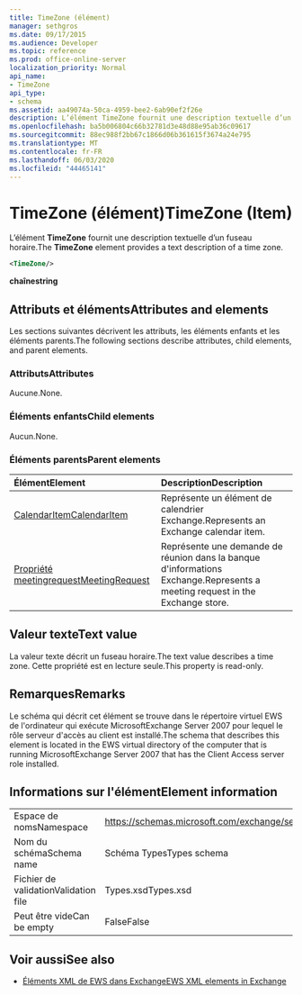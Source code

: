 ```yaml
---
title: TimeZone (élément)
manager: sethgros
ms.date: 09/17/2015
ms.audience: Developer
ms.topic: reference
ms.prod: office-online-server
localization_priority: Normal
api_name:
- TimeZone
api_type:
- schema
ms.assetid: aa49074a-50ca-4959-bee2-6ab90ef2f26e
description: L’élément TimeZone fournit une description textuelle d’un fuseau horaire.
ms.openlocfilehash: ba5b006804c66b32781d3e48d88e95ab36c09617
ms.sourcegitcommit: 88ec988f2bb67c1866d06b361615f3674a24e795
ms.translationtype: MT
ms.contentlocale: fr-FR
ms.lasthandoff: 06/03/2020
ms.locfileid: "44465141"
---
```

# <a name="timezone-item"></a><span data-ttu-id="6030e-103">TimeZone (élément)</span><span class="sxs-lookup"><span data-stu-id="6030e-103">TimeZone (Item)</span></span>

<span data-ttu-id="6030e-104">L’élément **TimeZone** fournit une description textuelle d’un fuseau horaire.</span><span class="sxs-lookup"><span data-stu-id="6030e-104">The **TimeZone** element provides a text description of a time zone.</span></span> 
  
```xml
<TimeZone/>
```

 <span data-ttu-id="6030e-105">**chaîne**</span><span class="sxs-lookup"><span data-stu-id="6030e-105">**string**</span></span>
## <a name="attributes-and-elements"></a><span data-ttu-id="6030e-106">Attributs et éléments</span><span class="sxs-lookup"><span data-stu-id="6030e-106">Attributes and elements</span></span>

<span data-ttu-id="6030e-107">Les sections suivantes décrivent les attributs, les éléments enfants et les éléments parents.</span><span class="sxs-lookup"><span data-stu-id="6030e-107">The following sections describe attributes, child elements, and parent elements.</span></span>
  
### <a name="attributes"></a><span data-ttu-id="6030e-108">Attributs</span><span class="sxs-lookup"><span data-stu-id="6030e-108">Attributes</span></span>

<span data-ttu-id="6030e-109">Aucune.</span><span class="sxs-lookup"><span data-stu-id="6030e-109">None.</span></span>
  
### <a name="child-elements"></a><span data-ttu-id="6030e-110">Éléments enfants</span><span class="sxs-lookup"><span data-stu-id="6030e-110">Child elements</span></span>

<span data-ttu-id="6030e-111">Aucun.</span><span class="sxs-lookup"><span data-stu-id="6030e-111">None.</span></span>
  
### <a name="parent-elements"></a><span data-ttu-id="6030e-112">Éléments parents</span><span class="sxs-lookup"><span data-stu-id="6030e-112">Parent elements</span></span>

|<span data-ttu-id="6030e-113">**Élément**</span><span class="sxs-lookup"><span data-stu-id="6030e-113">**Element**</span></span>|<span data-ttu-id="6030e-114">**Description**</span><span class="sxs-lookup"><span data-stu-id="6030e-114">**Description**</span></span>|
|:-----|:-----|
|[<span data-ttu-id="6030e-115">CalendarItem</span><span class="sxs-lookup"><span data-stu-id="6030e-115">CalendarItem</span></span>](calendaritem.md) <br/> |<span data-ttu-id="6030e-116">Représente un élément de calendrier Exchange.</span><span class="sxs-lookup"><span data-stu-id="6030e-116">Represents an Exchange calendar item.</span></span>  <br/> |
|[<span data-ttu-id="6030e-117">Propriété meetingrequest</span><span class="sxs-lookup"><span data-stu-id="6030e-117">MeetingRequest</span></span>](meetingrequest.md) <br/> |<span data-ttu-id="6030e-118">Représente une demande de réunion dans la banque d'informations Exchange.</span><span class="sxs-lookup"><span data-stu-id="6030e-118">Represents a meeting request in the Exchange store.</span></span>  <br/> |
   
## <a name="text-value"></a><span data-ttu-id="6030e-119">Valeur texte</span><span class="sxs-lookup"><span data-stu-id="6030e-119">Text value</span></span>

<span data-ttu-id="6030e-120">La valeur texte décrit un fuseau horaire.</span><span class="sxs-lookup"><span data-stu-id="6030e-120">The text value describes a time zone.</span></span> <span data-ttu-id="6030e-121">Cette propriété est en lecture seule.</span><span class="sxs-lookup"><span data-stu-id="6030e-121">This property is read-only.</span></span>
  
## <a name="remarks"></a><span data-ttu-id="6030e-122">Remarques</span><span class="sxs-lookup"><span data-stu-id="6030e-122">Remarks</span></span>

<span data-ttu-id="6030e-123">Le schéma qui décrit cet élément se trouve dans le répertoire virtuel EWS de l'ordinateur qui exécute MicrosoftExchange Server 2007 pour lequel le rôle serveur d'accès au client est installé.</span><span class="sxs-lookup"><span data-stu-id="6030e-123">The schema that describes this element is located in the EWS virtual directory of the computer that is running MicrosoftExchange Server 2007 that has the Client Access server role installed.</span></span>
  
## <a name="element-information"></a><span data-ttu-id="6030e-124">Informations sur l'élément</span><span class="sxs-lookup"><span data-stu-id="6030e-124">Element information</span></span>

|||
|:-----|:-----|
|<span data-ttu-id="6030e-125">Espace de noms</span><span class="sxs-lookup"><span data-stu-id="6030e-125">Namespace</span></span>  <br/> |https://schemas.microsoft.com/exchange/services/2006/types  <br/> |
|<span data-ttu-id="6030e-126">Nom du schéma</span><span class="sxs-lookup"><span data-stu-id="6030e-126">Schema name</span></span>  <br/> |<span data-ttu-id="6030e-127">Schéma Types</span><span class="sxs-lookup"><span data-stu-id="6030e-127">Types schema</span></span>  <br/> |
|<span data-ttu-id="6030e-128">Fichier de validation</span><span class="sxs-lookup"><span data-stu-id="6030e-128">Validation file</span></span>  <br/> |<span data-ttu-id="6030e-129">Types.xsd</span><span class="sxs-lookup"><span data-stu-id="6030e-129">Types.xsd</span></span>  <br/> |
|<span data-ttu-id="6030e-130">Peut être vide</span><span class="sxs-lookup"><span data-stu-id="6030e-130">Can be empty</span></span>  <br/> |<span data-ttu-id="6030e-131">False</span><span class="sxs-lookup"><span data-stu-id="6030e-131">False</span></span>  <br/> |
   
## <a name="see-also"></a><span data-ttu-id="6030e-132">Voir aussi</span><span class="sxs-lookup"><span data-stu-id="6030e-132">See also</span></span>



- [<span data-ttu-id="6030e-133">Éléments XML de EWS dans Exchange</span><span class="sxs-lookup"><span data-stu-id="6030e-133">EWS XML elements in Exchange</span></span>](ews-xml-elements-in-exchange.md)

